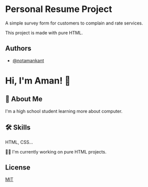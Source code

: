 

# Personal Resume Project

A simple survey form for customers to complain and rate services.

This project is made with pure HTML.


## Authors

- [@notamankant](https://github.com/notamankant)


# Hi, I'm Aman! 👋


## 🚀 About Me
I'm a high school student learning more about computer.


## 🛠 Skills
 HTML, CSS...


👩‍💻 I'm currently working on pure HTML projects.



## License

[MIT](https://choosealicense.com/licenses/mit/)

